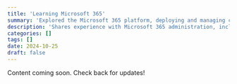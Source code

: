 ```yaml
---
title: 'Learning Microsoft 365'
summary: 'Explored the Microsoft 365 platform, deploying and managing cloud services to enhance productivity and collaboration.'
description: 'Shares experience with Microsoft 365 administration, including service configuration, user management, and lessons learned from real deployments.'
categories: []
tags: []
date: 2024-10-25
draft: false
---
```


Content coming soon. Check back for updates!
